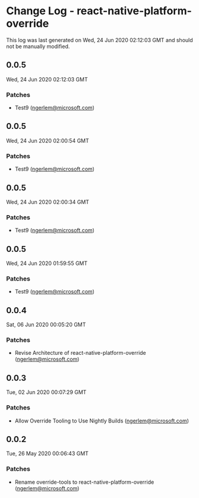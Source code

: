 # Change Log - react-native-platform-override

This log was last generated on Wed, 24 Jun 2020 02:12:03 GMT and should not be manually modified.

<!-- Start content -->

## 0.0.5

Wed, 24 Jun 2020 02:12:03 GMT

### Patches

- Test9 (ngerlem@microsoft.com)

## 0.0.5

Wed, 24 Jun 2020 02:00:54 GMT

### Patches

- Test9 (ngerlem@microsoft.com)

## 0.0.5

Wed, 24 Jun 2020 02:00:34 GMT

### Patches

- Test9 (ngerlem@microsoft.com)

## 0.0.5

Wed, 24 Jun 2020 01:59:55 GMT

### Patches

- Test9 (ngerlem@microsoft.com)

## 0.0.4

Sat, 06 Jun 2020 00:05:20 GMT

### Patches

- Revise Architecture of react-native-platform-override (ngerlem@microsoft.com)

## 0.0.3

Tue, 02 Jun 2020 00:07:29 GMT

### Patches

- Allow Override Tooling to Use Nightly Builds (ngerlem@microsoft.com)

## 0.0.2

Tue, 26 May 2020 00:06:43 GMT

### Patches

- Rename override-tools to react-native-platform-override (ngerlem@microsoft.com)
